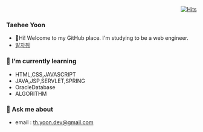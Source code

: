   <div align=right>
  
   [![Hits](https://hits.seeyoufarm.com/api/count/incr/badge.svg?url=https%3A%2F%2Fgithub.com%2Fthyoondev%2Fthyoondev&count_bg=%2379C83D&title_bg=%23555555&icon=&icon_color=%23E7E7E7&title=hits&edge_flat=false)](https://hits.seeyoufarm.com)
  
  </div>
          
### Taehee Yoon
* :wave:Hi! Welcome to my GitHub place. I'm studying to be a web engineer.
* [발자취](https://www.notion.so/c6ebd46ae289463ea0531d50097dfc68)

### 🌱 I’m currently learning
* HTML,CSS,JAVASCRIPT
* JAVA,JSP,SERVLET,SPRING
* OracleDatabase
* ALGORITHM


### 💬 Ask me about
* email : th.yoon.dev@gmail.com    



<!--
**thyoondev/thyoondev** is a ✨ _special_ ✨ repository because its `README.md` (this file) appears on your GitHub profile.

Here are some ideas to get you started:

- 🔭 I’m currently working on ...
- 🌱 I’m currently learning ...
- 👯 I’m looking to collaborate on ...
- 🤔 I’m looking for help with ...
- 💬 Ask me about ...
- 📫 How to reach me: ...
- 😄 Pronouns: ...
- ⚡ Fun fact: ...
-->
